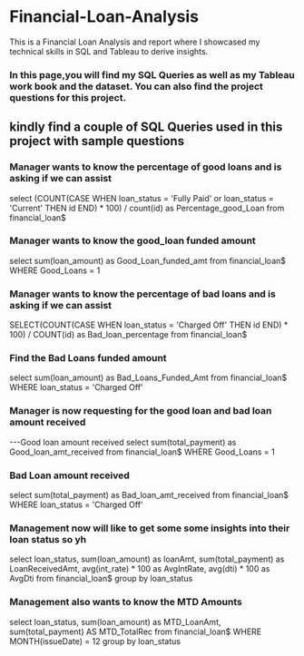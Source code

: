 # Financial-Loan-Analysis
This is a Financial Loan Analysis and report where I showcased my technical skills in SQL and Tableau to derive insights.

### In this page,you will find my SQL Queries as well as my Tableau work book and the dataset. You can also find the project questions for this project. 



## kindly find a couple of SQL Queries used in this project with sample questions


### Manager wants to know the percentage of good loans and is asking if we can assist

select (COUNT(CASE
WHEN loan_status = 'Fully Paid' or loan_status = 'Current' THEN id END) * 100) / 
count(id)
as Percentage_good_Loan from financial_loan$

### Manager wants to know the good_loan funded amount
select sum(loan_amount) as Good_Loan_funded_amt from financial_loan$ WHERE Good_Loans = 1

### Manager wants to know the percentage of bad loans and is asking if we can assist
SELECT(COUNT(CASE
WHEN loan_status = 'Charged Off' THEN id END) * 100) / COUNT(id) as Bad_loan_percentage from financial_loan$


### Find the Bad Loans funded amount
select sum(loan_amount) as Bad_Loans_Funded_Amt from financial_loan$ WHERE loan_status = 'Charged Off'



### Manager is now requesting for the good loan and bad loan amount received
---Good loan amount received
select sum(total_payment) as Good_loan_amt_received from financial_loan$ WHERE Good_Loans = 1

### Bad Loan amount received
select sum(total_payment) as Bad_loan_amt_received from financial_loan$ WHERE loan_status = 'Charged Off'

### Management now will like to get some some insights into their loan status so yh
select loan_status, sum(loan_amount) as loanAmt, sum(total_payment) as LoanReceivedAmt, avg(int_rate) * 100 as AvgIntRate, avg(dti) * 100 as AvgDti from financial_loan$
group by loan_status

### Management also wants to know the MTD Amounts
select loan_status, sum(loan_amount) as MTD_LoanAmt, sum(total_payment) AS MTD_TotalRec from financial_loan$ WHERE MONTH(issueDate) = 12
group by loan_status
